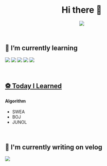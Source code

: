 <h1 align="center">
Hi there 👋 
</h1>
<p align="center">
  <img src = "https://github-readme-stats.vercel.app/api?username=hyemz&show_icons=true&theme=buefy" />
<p>
<br>
  
## 🦋 I’m currently learning
<p><img src="https://img.shields.io/badge/Java-007396?style=flat-square&logo=Java&logoColor=white"/>
  <img src="https://img.shields.io/badge/JavaScript-F7DF1E?style=flat-square&logo=JavaScript&logoColor=white"/>
  <img src="https://img.shields.io/badge/TypeScript-155672?style=flat-square&logo=TypeScript&logoColor=white"/>
  <img src="https://img.shields.io/badge/Vue.js-4FC08D?style=flat-square&logo=Vue.js&logoColor=white"/>
  <img src="https://img.shields.io/badge/SpringBoot-6DB33F?style=flat-square&logo=Spring&logoColor=white"/>
</p>

<br>

## [⚽️ Today I Learned](https://github.com/hyemz/TIL)
#### Algorithm
  * SWEA
  * BOJ
  * JUNOL

<br>

## 📝 I'm currently writing on velog
<a href="https://velog.io/@hyemz"><img src="https://img.shields.io/badge/click me!-03C75A?style=flat-square&logo=Vimeo&logoColor=white"/></a>



<!--
**hyemz/hyemz** is a ✨ _special_ ✨ repository because its `README.md` (this file) appears on your GitHub profile.

Here are some ideas to get you started:

- 🔭 I’m currently working on ...
- 🌱 I’m currently learning ...
- 👯 I’m looking to collaborate on ...
- 🤔 I’m looking for help with ...
- 💬 Ask me about ...
- 📫 How to reach me: ...
- 😄 Pronouns: ...
- ⚡ Fun fact: ...
-->
